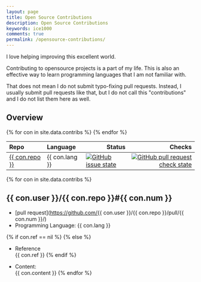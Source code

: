 ```yaml
---
layout: page
title: Open Source Contributions
description: Open Source Contributions
keywords: ice1000
comments: true
permalink: /opensource-contributions/
---
```


I love helping improving this excellent world.

Contributing to opensource projects is a part of my life.
This is also an effective way to learn programming languages that I am
not familiar with.

That does not mean I do not submit typo-fixing pull requests.
Instead, I usually submit pull requests like that, but I do not call this "contributions" and I do not list them here as well.

## Overview

<table>
  <thead>
    <tr>
      <th style="text-align: left">Repo</th>
      <th style="text-align: left">Language</th>
      <th style="text-align: right">Status</th>
      <th style="text-align: right">Checks</th>
    </tr>
  </thead>
  <tbody>
    {% for con in site.data.contribs %}
    <tr>
      <td style="text-align: left">
        <a href="#{{ con.user }}{{ con.repo }}{{ con.num }}">
          {{ con.repo }}
        </a>
      </td>
      <td style="text-align: left">{{ con.lang }}</td>
      <td style="text-align: left">
        <a href="https://github.com/{{ con.user }}/{{ con.repo }}/pull/{{ con.num }}/">
          <img src="https://img.shields.io/github/pulls/detail/s/{{ con.user }}/{{ con.repo }}/{{ con.num }}.svg?label="
               alt="GitHub issue state" />
        </a>
      </td>
      <td style="text-align: right">
        <a href="https://github.com/{{ con.user }}/{{ con.repo }}/pull/{{ con.num }}/">
          <img src="https://img.shields.io/github/status/contexts/pulls/{{ con.user }}/{{ con.repo }}/{{ con.num }}.svg?label="
               alt="GitHub pull request check state" />
        </a>
      </td>
    </tr>
    {% endfor %}
  </tbody>
</table>

{% for con in site.data.contribs %}
## {{ con.user }}/{{ con.repo }}\#{{ con.num }}

+ [pull request](https://github.com/{{ con.user }}/{{ con.repo }}/pull/{{ con.num }}/)
+ Programming Language: {{ con.lang }}

{% if con.ref == nil %}
{% else %}
+ Reference  
{{ con.ref }}
{% endif %}

+ Content:  
{{ con.content }}
{% endfor %}
